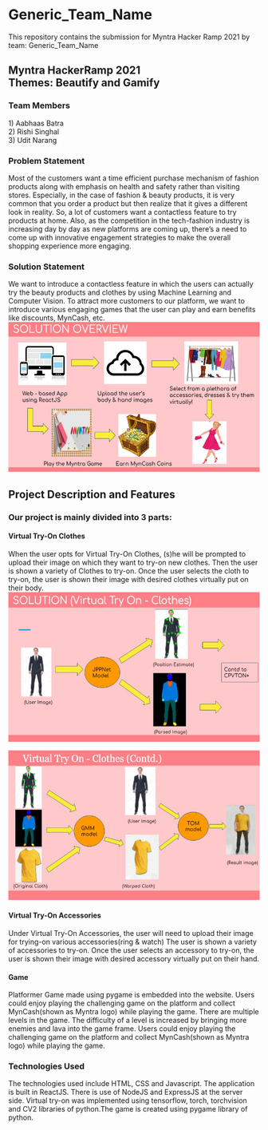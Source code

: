 <h1> Generic_Team_Name</h1>
 This repository contains the submission for Myntra Hacker Ramp 2021 by team: Generic_Team_Name

<h2> Myntra HackerRamp 2021 <br>Themes: Beautify and Gamify</h2>
<h3>Team Members</h3>
<p>
1) Aabhaas Batra<br>
2) Rishi Singhal<br>
3) Udit Narang<br>
</p>

<h3>Problem Statement</h3>
<p>
Most of the customers want a time efficient purchase mechanism of fashion products along with emphasis on health and safety rather than visiting stores. Especially, in the case of fashion & beauty products, it is very common that you order a product but then realize that it gives a different look in reality. So, a lot of customers want a contactless feature to try products at home.  Also,  as the competition  in the tech-fashion industry is  increasing day by day as new platforms are coming up, there’s a need to come up with innovative engagement strategies to make the overall shopping experience more engaging.
</p>

<h3>Solution Statement</h3>
<p>
We want to introduce a contactless feature in which the users can actually try the beauty products and clothes by using Machine Learning and Computer Vision. To attract more customers to our platform, we want to introduce various engaging games that the user can play and earn benefits like discounts, MynCash, etc.
<img src="Round2/Images_ReadMe/image%20(5).jpeg" width="1200" height="300"> 
</p>

<h2>Project Description and Features</h2>
<!-- ![image](https://user-images.githubusercontent.com/55682564/140661190-a2b3b6dd-79f6-4350-b0f4-117778eb1db8.png) -->

<h3>Our project is mainly divided into 3 parts:</h4>
<h4>Virtual Try-On Clothes</h4>
<p>
 When the user opts for Virtual Try-On Clothes, (s)he will be prompted to upload their image on which they want to try-on new clothes. Then the user is shown a variety of Clothes to try-on. Once the user selects the cloth to try-on, the user is shown their image with desired clothes virtually put on their body.  
<img src="Round2/Images_ReadMe/image%20(2).jpeg" width="1200" height="300">
<p>
</p>
<img src="Round2/Images_ReadMe/image%20(3).jpeg" width="1200" height="300">
</p>
<h4>Virtual Try-On Accessories</h4>
<p>
 Under Virtual Try-On Accessories, the user will need to upload their image for trying-on various accessories(ring & watch) The user is shown a variety of accessories to try-on. Once the user selects an accessory to try-on, the user is shown their image with desired accessory virtually put on their hand.  
</p>
<h4>Game</h4>
<p>
Platformer Game made using pygame is embedded into the website.
Users could enjoy playing the challenging game on the platform and collect MynCash(shown as Myntra logo) while playing the game. There are multiple levels in the game. The difficulty of a level is increased by bringing more enemies and lava into the game frame. Users could enjoy playing the challenging game on the platform and collect MynCash(shown as Myntra logo) while playing the game.
</p>
<h3>Technologies Used</h3>
<p>
The technologies used include HTML, CSS and Javascript. The application is built in ReactJS. There is use of NodeJS and ExpressJS at the server side. Virtual try-on was implemented using tensorflow, torch, torchvision and CV2 libraries of python.The game is created using pygame library of python. 
</p>
